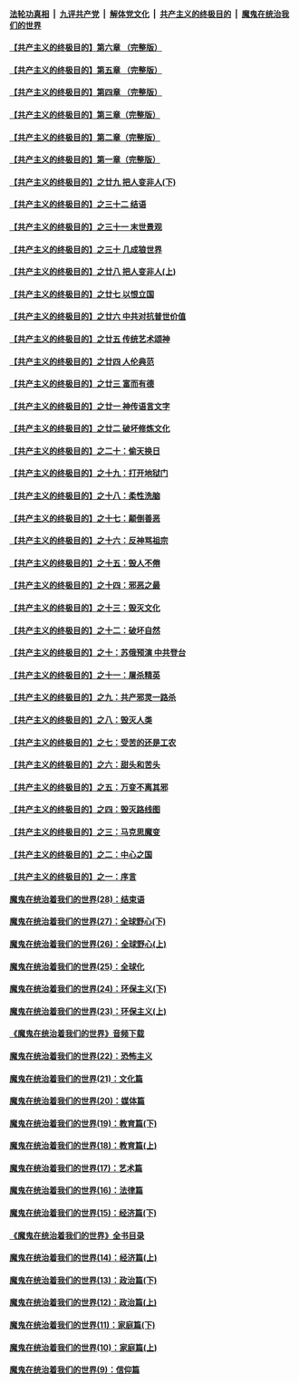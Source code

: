 ####  [法轮功真相](../../../../basic/blob/master/README.md?t=02130852) &nbsp;|&nbsp; [九评共产党](../../../../9ping.md/blob/master/README.md?t=02130852) &nbsp;|&nbsp; [解体党文化](../../../../jtdwh.md/blob/master/README.md?t=02130852)  &nbsp;|&nbsp; [共产主义的终极目的](../../../../gczydzjmd.md/blob/master/README.md?t=02130852) &nbsp;|&nbsp; [魔鬼在统治我们的世界](../../../../mgztzwmdsj.md/blob/master/README.md?t=02130852) 

#### [【共产主义的终极目的】第六章 （完整版）](../pages/nsc422/n11428913.md?t=02130852) 

#### [【共产主义的终极目的】第五章 （完整版）](../pages/nsc422/n11428912.md?t=02130852) 

#### [【共产主义的终极目的】第四章 （完整版）](../pages/nsc422/n11428907.md?t=02130852) 

#### [【共产主义的终极目的】第三章（完整版）](../pages/nsc422/n11428848.md?t=02130852) 

#### [【共产主义的终极目的】第二章（完整版）](../pages/nsc422/n11428831.md?t=02130852) 

#### [【共产主义的终极目的】第一章（完整版）](../pages/nsc422/n11417651.md?t=02130852) 

#### [【共产主义的终极目的】之廿九 把人变非人(下)](../pages/nsc422/n11344140.md?t=02130852) 

#### [【共产主义的终极目的】之三十二 结语](../pages/nsc422/n11360535.md?t=02130852) 

#### [【共产主义的终极目的】之三十一 末世景观](../pages/nsc422/n11351129.md?t=02130852) 

#### [【共产主义的终极目的】之三十 几成狼世界](../pages/nsc422/n11348280.md?t=02130852) 

#### [【共产主义的终极目的】之廿八 把人变非人(上)](../pages/nsc422/n11340492.md?t=02130852) 

#### [【共产主义的终极目的】之廿七 以恨立国](../pages/nsc422/n11336944.md?t=02130852) 

#### [【共产主义的终极目的】之廿六 中共对抗普世价值](../pages/nsc422/n11324785.md?t=02130852) 

#### [【共产主义的终极目的】之廿五 传统艺术颂神](../pages/nsc422/n11296396.md?t=02130852) 

#### [【共产主义的终极目的】之廿四 人伦典范](../pages/nsc422/n11296397.md?t=02130852) 

#### [【共产主义的终极目的】之廿三 富而有德](../pages/nsc422/n11283598.md?t=02130852) 

#### [【共产主义的终极目的】之廿一 神传语言文字](../pages/nsc422/n11263265.md?t=02130852) 

#### [【共产主义的终极目的】之廿二 破坏修炼文化](../pages/nsc422/n11245728.md?t=02130852) 

#### [【共产主义的终极目的】之二十：偷天换日](../pages/nsc422/n11238846.md?t=02130852) 

#### [【共产主义的终极目的】之十九：打开地狱门](../pages/nsc422/n11206376.md?t=02130852) 

#### [【共产主义的终极目的】之十八：柔性洗脑](../pages/nsc422/n11199994.md?t=02130852) 

#### [【共产主义的终极目的】之十七：颠倒善恶](../pages/nsc422/n11179782.md?t=02130852) 

#### [【共产主义的终极目的】之十六：反神骂祖宗](../pages/nsc422/n11166798.md?t=02130852) 

#### [【共产主义的终极目的】之十五：毁人不倦](../pages/nsc422/n11166792.md?t=02130852) 

#### [【共产主义的终极目的】之十四：邪恶之最](../pages/nsc422/n11150249.md?t=02130852) 

#### [【共产主义的终极目的】之十三：毁灭文化](../pages/nsc422/n11135227.md?t=02130852) 

#### [【共产主义的终极目的】之十二：破坏自然](../pages/nsc422/n11135214.md?t=02130852) 

#### [【共产主义的终极目的】之十：苏俄预演 中共登台](../pages/nsc422/n11118424.md?t=02130852) 

#### [【共产主义的终极目的】之十一：屠杀精英](../pages/nsc422/n11118442.md?t=02130852) 

#### [【共产主义的终极目的】之九：共产邪灵一路杀](../pages/nsc422/n11114139.md?t=02130852) 

#### [【共产主义的终极目的】之八：毁灭人类](../pages/nsc422/n11108503.md?t=02130852) 

#### [【共产主义的终极目的】之七：受苦的还是工农](../pages/nsc422/n11101809.md?t=02130852) 

#### [【共产主义的终极目的】之六：甜头和苦头](../pages/nsc422/n11096971.md?t=02130852) 

#### [【共产主义的终极目的】之五：万变不离其邪](../pages/nsc422/n11091285.md?t=02130852) 

#### [【共产主义的终极目的】之四：毁灭路线图](../pages/nsc422/n11086284.md?t=02130852) 

#### [【共产主义的终极目的】之三：马克思魔变](../pages/nsc422/n11061941.md?t=02130852) 

#### [【共产主义的终极目的】之二：中心之国](../pages/nsc422/n11047728.md?t=02130852) 

#### [【共产主义的终极目的】之一：序言](../pages/nsc422/n11086077.md?t=02130852) 

#### [魔鬼在统治着我们的世界(28)：结束语](../pages/nsc422/n10936246.md?t=02130852) 

#### [魔鬼在统治着我们的世界(27)：全球野心(下)](../pages/nsc422/n10928319.md?t=02130852) 

#### [魔鬼在统治着我们的世界(26)：全球野心(上)](../pages/nsc422/n10900318.md?t=02130852) 

#### [魔鬼在统治着我们的世界(25)：全球化](../pages/nsc422/n10788205.md?t=02130852) 

#### [魔鬼在统治着我们的世界(24)：环保主义(下)](../pages/nsc422/n10695307.md?t=02130852) 

#### [魔鬼在统治着我们的世界(23)：环保主义(上)](../pages/nsc422/n10688613.md?t=02130852) 

#### [《魔鬼在统治着我们的世界》音频下载](../pages/nsc422/n10635553.md?t=02130852) 

#### [魔鬼在统治着我们的世界(22)：恐怖主义](../pages/nsc422/n10614727.md?t=02130852) 

#### [魔鬼在统治着我们的世界(21)：文化篇](../pages/nsc422/n10597706.md?t=02130852) 

#### [魔鬼在统治着我们的世界(20)：媒体篇](../pages/nsc422/n10586579.md?t=02130852) 

#### [魔鬼在统治着我们的世界(19)：教育篇(下)](../pages/nsc422/n10564808.md?t=02130852) 

#### [魔鬼在统治着我们的世界(18)：教育篇(上)](../pages/nsc422/n10526970.md?t=02130852) 

#### [魔鬼在统治着我们的世界(17)：艺术篇](../pages/nsc422/n10499093.md?t=02130852) 

#### [魔鬼在统治着我们的世界(16)：法律篇](../pages/nsc422/n10485969.md?t=02130852) 

#### [魔鬼在统治着我们的世界(15)：经济篇(下)](../pages/nsc422/n10469975.md?t=02130852) 

#### [《魔鬼在统治着我们的世界》全书目录](../pages/nsc422/n10464261.md?t=02130852) 

#### [魔鬼在统治着我们的世界(14)：经济篇(上)](../pages/nsc422/n10457370.md?t=02130852) 

#### [魔鬼在统治着我们的世界(13)：政治篇(下)](../pages/nsc422/n10448270.md?t=02130852) 

#### [魔鬼在统治着我们的世界(12)：政治篇(上)](../pages/nsc422/n10444576.md?t=02130852) 

#### [魔鬼在统治着我们的世界(11)：家庭篇(下)](../pages/nsc422/n10440961.md?t=02130852) 

#### [魔鬼在统治着我们的世界(10)：家庭篇(上)](../pages/nsc422/n10435448.md?t=02130852) 

#### [魔鬼在统治着我们的世界(9)：信仰篇](../pages/nsc422/n10432159.md?t=02130852) 

